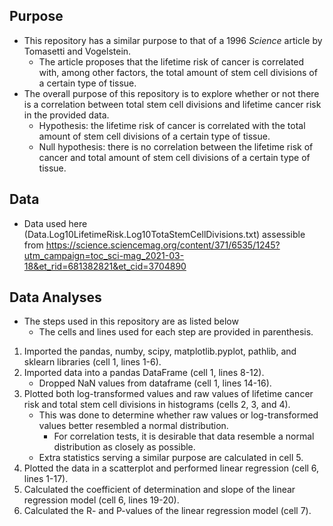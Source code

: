 ## Purpose
- This repository has a similar purpose to that of a 1996 _Science_ article by Tomasetti and Vogelstein.
    - The article proposes that the lifetime risk of cancer is correlated with, among other factors, the total amount of stem cell divisions of a certain type of tissue.
- The overall purpose of this repository is to explore whether or not there is a correlation between total stem cell divisions and lifetime cancer risk in the provided data.
    - Hypothesis: the lifetime risk of cancer is correlated with the total amount of stem cell divisions of a certain type of tissue.
    - Null hypothesis: there is no correlation between the lifetime risk of cancer and total amount of stem cell divisions of a certain type of tissue.

## Data
- Data used here (Data.Log10LifetimeRisk.Log10TotaStemCellDivisions.txt) assessible from https://science.sciencemag.org/content/371/6535/1245?utm_campaign=toc_sci-mag_2021-03-18&et_rid=681382821&et_cid=3704890

## Data Analyses
- The steps used in this repository are as listed below
    - The cells and lines used for each step are provided in parenthesis.
1. Imported the pandas, numby, scipy, matplotlib.pyplot, pathlib, and sklearn libraries (cell 1, lines 1-6).
2. Imported data into a pandas DataFrame (cell 1, lines 8-12).
    - Dropped NaN values from dataframe (cell 1, lines 14-16).
3. Plotted both log-transformed values and raw values of lifetime cancer risk and total stem cell divisions in histograms (cells 2, 3, and 4).
    - This was done to determine whether raw values or log-transformed values better resembled a normal distribution.
        - For correlation tests, it is desirable that data resemble a normal distribution as closely as possible.
    - Extra statistics serving a similar purpose are calculated in cell 5.
4. Plotted the data in a scatterplot and performed linear regression (cell 6, lines 1-17).
5. Calculated the coefficient of determination and slope of the linear regression model (cell 6, lines 19-20).
6. Calculated the R- and P-values of the linear regression model (cell 7).

